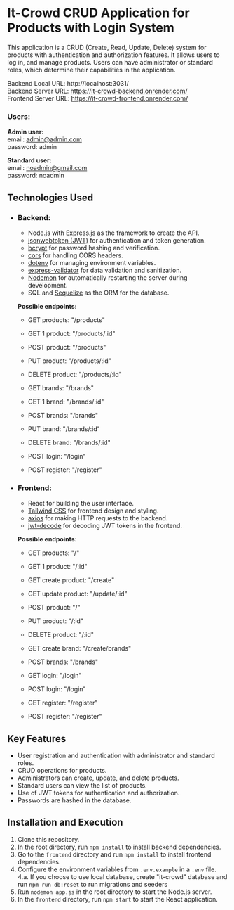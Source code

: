# It-Crowd CRUD Application for Products with Login System

This application is a CRUD (Create, Read, Update, Delete) system for products with authentication and authorization features. It allows users to log in, and manage products. Users can have administrator or standard roles, which determine their capabilities in the application.

Backend Local URL: http://localhost:3031/ <br> 
Backend Server URL: https://it-crowd-backend.onrender.com/ <br>
Frontend Server URL: https://it-crowd-frontend.onrender.com/ <br>

### Users:
**Admin user:** <br>
email: admin@admin.com <br>
password: admin <br>

**Standard user:** <br>
email: noadmin@gmail.com <br>
password: noadmin <br>

## Technologies Used

- ### Backend:
  - Node.js with Express.js as the framework to create the API.
  - [jsonwebtoken (JWT)](https://www.npmjs.com/package/jsonwebtoken) for authentication and token generation.
  - [bcrypt](https://www.npmjs.com/package/bcrypt) for password hashing and verification.
  - [cors](https://www.npmjs.com/package/cors) for handling CORS headers.
  - [dotenv](https://www.npmjs.com/package/dotenv) for managing environment variables.
  - [express-validator](https://www.npmjs.com/package/express-validator) for data validation and sanitization.
  - [Nodemon](https://www.npmjs.com/package/nodemon) for automatically restarting the server during development.
  - SQL and [Sequelize](https://sequelize.org/) as the ORM for the database.
  
  **Possible endpoints:**
  - GET products: "/products"
  - GET 1 product: "/products/:id"
  - POST product: "/products"
  - PUT product: "/products/:id"
  - DELETE product: "/products/:id"

  - GET brands: "/brands"
  - GET 1 brand: "/brands/:id"
  - POST brands: "/brands"
  - PUT brand: "/brands/:id"
  - DELETE brand: "/brands/:id"

  - POST login: "/login"
  - POST register: "/register"

- ### Frontend:
  - React for building the user interface.
  - [Tailwind CSS](https://tailwindcss.com/) for frontend design and styling.
  - [axios](https://axios-http.com/) for making HTTP requests to the backend.
  - [jwt-decode](https://www.npmjs.com/package/jwt-decode) for decoding JWT tokens in the frontend.

  **Possible endpoints:**
  - GET products: "/"
  - GET 1 product: "/:id"
  - GET create product: "/create"
  - GET update product: "/update/:id"
  - POST product: "/"
  - PUT product: "/:id"
  - DELETE product: "/:id"

  - GET create brand: "/create/brands"
  - POST brands: "/brands"

  - GET login: "/login"
  - POST login: "/login"

  - GET register: "/register"
  - POST register: "/register"

## Key Features

- User registration and authentication with administrator and standard roles.
- CRUD operations for products.
- Administrators can create, update, and delete products.
- Standard users can view the list of products.
- Use of JWT tokens for authentication and authorization.
- Passwords are hashed in the database.

## Installation and Execution

1. Clone this repository.
2. In the root directory, run `npm install` to install backend dependencies.
3. Go to the `frontend` directory and run `npm install` to install frontend dependencies.
4. Configure the environment variables from `.env.example` in a `.env` file. <br>
  4.a. If you choose to use local database, create "it-crowd" database and run `npm run db:reset` to run migrations and seeders
5. Run `nodemon app.js` in the root directory to start the Node.js server.
6. In the `frontend` directory, run `npm start` to start the React application.
